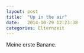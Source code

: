 ```yaml
---
layout: post
title:  "Up in the air"
date:   2014-10-29 12:23:38
categories: Elternzeit
---
```

Meine erste Banane.
